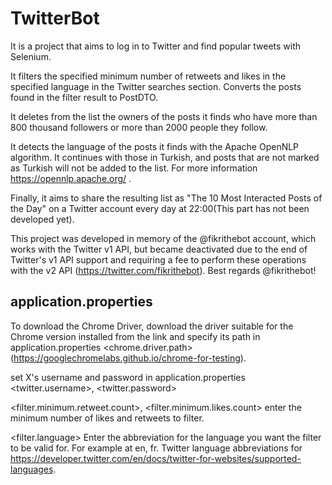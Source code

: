 # TwitterBot
It is a project that aims to log in to Twitter and find popular tweets with Selenium.

It filters the specified minimum number of retweets and likes in the specified language in the Twitter searches section. Converts the posts found in the filter result to PostDTO. 

It deletes from the list the owners of the posts it finds who have more than 800 thousand followers or more than 2000 people they follow.

It detects the language of the posts it finds with the Apache  OpenNLP algorithm. It continues with those in Turkish, and posts that are not marked as Turkish will not be added to the list. For more information https://opennlp.apache.org/ .

Finally, it aims to share the resulting list as "The 10 Most Interacted Posts of the Day" on a Twitter account every day at 22:00(This part has not been developed yet).

This project was developed in memory of the @fikrithebot account, which works with the Twitter v1 API, but became deactivated due to the end of Twitter's v1 API support and requiring a fee to perform these operations with the v2 API (https://twitter.com/fikrithebot). Best regards @fikrithebot!


## application.properties
To download the Chrome Driver, download the driver suitable for the Chrome version installed from the link and specify its path in application.properties <chrome.driver.path> (https://googlechromelabs.github.io/chrome-for-testing).

set X's username and password in application.properties <twitter.username>, <twitter.password>

<filter.minimum.retweet.count>, <filter.minimum.likes.count> enter the minimum number of likes and retweets to filter.

<filter.language> Enter the abbreviation for the language you want the filter to be valid for. For example at
en, fr. Twitter language abbreviations for https://developer.twitter.com/en/docs/twitter-for-websites/supported-languages.